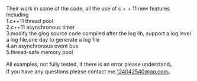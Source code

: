 
Their work in some of the code, all the use of c + + 11 new features<br> 
Including<br> 
1.c++11 thread pool <br> 
2.c++11 asynchronous timer <br> 
3.modify the glog source code compiled after the log lib, support a log level a log file,one day to generate a log file<br> 
4.an asynchronous event bus <br> 
5.thread-safe memory pool <br> 
 
 All examples, not fully tested, if there is an error please understand。<br>
If you have any questions please contact me 124042540@qq.com。<br>
